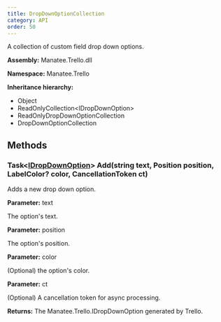 ```yaml
---
title: DropDownOptionCollection
category: API
order: 50
---
```


A collection of custom field drop down options.

**Assembly:** Manatee.Trello.dll

**Namespace:** Manatee.Trello

**Inheritance hierarchy:**

- Object
- ReadOnlyCollection&lt;IDropDownOption&gt;
- ReadOnlyDropDownOptionCollection
- DropDownOptionCollection

## Methods

### Task&lt;[IDropDownOption](../IDropDownOption#idropdownoption)&gt; Add(string text, Position position, LabelColor? color, CancellationToken ct)

Adds a new drop down option.

**Parameter:** text

The option&#39;s text.

**Parameter:** position

The option&#39;s position.

**Parameter:** color

(Optional) the option&#39;s color.

**Parameter:** ct

(Optional) A cancellation token for async processing.

**Returns:** The Manatee.Trello.IDropDownOption generated by Trello.

